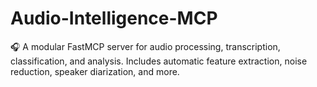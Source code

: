 # Audio-Intelligence-MCP
🎧 A modular FastMCP server for audio processing, transcription, classification, and analysis. Includes automatic feature extraction, noise reduction, speaker diarization, and more.
